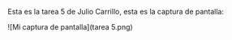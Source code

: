 Esta es la tarea 5 de Julio Carrillo, esta es la captura de pantalla:

![Mi captura de pantalla](tarea 5.png)